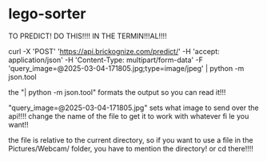 # lego-sorter

TO PREDICT! DO THIS!!!! IN THE TERMIN!!!AL!!!!

curl -X 'POST'   'https://api.brickognize.com/predict/'   -H 'accept: application/json'   -H 'Content-Type: multipart/form-data'   -F 'query_image=@2025-03-04-171805.jpg;type=image/jpeg' | python -m json.tool

the "| python -m json.tool" formats the output so you can read it!!!

"query_image=@2025-03-04-171805.jpg" sets what image to send over the api!!!!
change the name of  the file to get it to work with whatever fi le you want!!

the file is relative to the current directory, so if you want to use a file in the Pictures/Webcam/ folder, you have to mention the directory! or cd there!!!!
